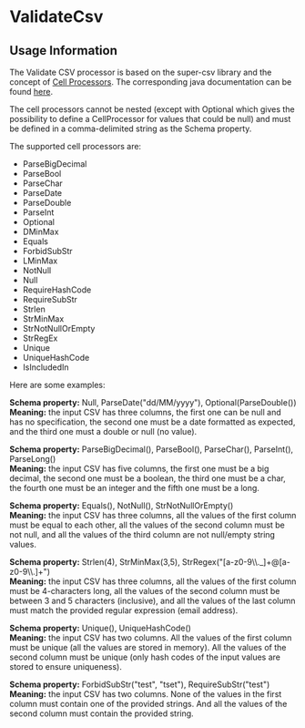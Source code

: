 <!--
  Licensed to the Apache Software Foundation (ASF) under one or more
  contributor license agreements.  See the NOTICE file distributed with
  this work for additional information regarding copyright ownership.
  The ASF licenses this file to You under the Apache License, Version 2.0
  (the "License"); you may not use this file except in compliance with
  the License.  You may obtain a copy of the License at
      http://www.apache.org/licenses/LICENSE-2.0
  Unless required by applicable law or agreed to in writing, software
  distributed under the License is distributed on an "AS IS" BASIS,
  WITHOUT WARRANTIES OR CONDITIONS OF ANY KIND, either express or implied.
  See the License for the specific language governing permissions and
  limitations under the License.
-->

# ValidateCsv

## Usage Information

The Validate CSV processor is based on the super-csv library and the concept
of [Cell Processors](http://super-csv.github.io/super-csv/cell_processors.html). The corresponding java documentation
can be found [here](http://super-csv.github.io/super-csv/apidocs/org/supercsv/cellprocessor/ift/CellProcessor.html).

The cell processors cannot be nested (except with Optional which gives the possibility to define a CellProcessor for
values that could be null) and must be defined in a comma-delimited string as the Schema property.

The supported cell processors are:

* ParseBigDecimal
* ParseBool
* ParseChar
* ParseDate
* ParseDouble
* ParseInt
* Optional
* DMinMax
* Equals
* ForbidSubStr
* LMinMax
* NotNull
* Null
* RequireHashCode
* RequireSubStr
* Strlen
* StrMinMax
* StrNotNullOrEmpty
* StrRegEx
* Unique
* UniqueHashCode
* IsIncludedIn

Here are some examples:

**Schema property:** Null, ParseDate("dd/MM/yyyy"), Optional(ParseDouble())  
**Meaning:** the input CSV has three columns, the first one can be null and has no specification, the second one must be
a date formatted as expected, and the third one must a double or null (no value).

**Schema property:** ParseBigDecimal(), ParseBool(), ParseChar(), ParseInt(), ParseLong()  
**Meaning:** the input CSV has five columns, the first one must be a big decimal, the second one must be a boolean, the
third one must be a char, the fourth one must be an integer and the fifth one must be a long.

**Schema property:** Equals(), NotNull(), StrNotNullOrEmpty()  
**Meaning:** the input CSV has three columns, all the values of the first column must be equal to each other, all the
values of the second column must be not null, and all the values of the third column are not null/empty string values.

**Schema property:** Strlen(4), StrMinMax(3,5), StrRegex("\[a-z0-9\\\\.\_\]+@\[a-z0-9\\\\.\]+")  
**Meaning:** the input CSV has three columns, all the values of the first column must be 4-characters long, all the
values of the second column must be between 3 and 5 characters (inclusive), and all the values of the last column must
match the provided regular expression (email address).

**Schema property:** Unique(), UniqueHashCode()  
**Meaning:** the input CSV has two columns. All the values of the first column must be unique (all the values are stored
in memory). All the values of the second column must be unique (only hash codes of the input values are stored to ensure
uniqueness).

**Schema property:** ForbidSubStr("test", "tset"), RequireSubStr("test")  
**Meaning:** the input CSV has two columns. None of the values in the first column must contain one of the provided
strings. And all the values of the second column must contain the provided string.